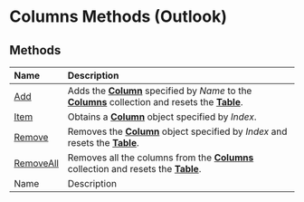 
# Columns Methods (Outlook)

## Methods



|**Name**|**Description**|
|:-----|:-----|
| [Add](d438cfeb-629f-4234-6f4f-ffa086ef9a41.md)|Adds the  **[Column](b7eb6916-2d80-57c3-2077-47a2a4c73185.md)** specified by _Name_ to the **[Columns](628bf0cf-4ee8-5e5c-09d7-89d7adf256ca.md)** collection and resets the **[Table](0affaafd-93fe-227a-acee-e09a86cadc20.md)**.|
| [Item](d9abb503-32ea-d98b-bc43-d818c8b72883.md)|Obtains a  **[Column](b7eb6916-2d80-57c3-2077-47a2a4c73185.md)** object specified by _Index_. |
| [Remove](f567879c-f37a-2b65-b4a5-832b6f3acdf8.md)|Removes the  **[Column](b7eb6916-2d80-57c3-2077-47a2a4c73185.md)** object specified by _Index_ and resets the **[Table](0affaafd-93fe-227a-acee-e09a86cadc20.md)**.|
| [RemoveAll](e9923548-9c75-e5dd-0643-3c42cd112352.md)|Removes all the columns from the  **[Columns](628bf0cf-4ee8-5e5c-09d7-89d7adf256ca.md)** collection and resets the **[Table](0affaafd-93fe-227a-acee-e09a86cadc20.md)**.|
|Name|Description|
